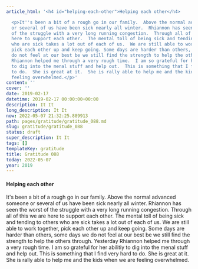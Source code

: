 ```yaml
---
article_html: '<h4 id="helping-each-other">Helping each other</h4>

  <p>It''s been a bit of a rough go in our family.  Above the normal advanced someone
  or several of us have been sick nearly all winter.  Rhiannon has seen the worst
  of the struggle with a very long running congestion.  Through all of this we are
  here to support each other.  The mental toll of being sick and tending to others
  who are sick takes a lot out of each of us.  We are still able to work together,
  pick each other up and keep going. Some days are harder than others, some days we
  do not feel at our best be we still find the strength to help the others through.  Yesterday
  Rhiannon helped me through a very rough time.  I am so grateful for her abilitiy
  to dig into the menal stuff and help out.  This is something that I find very hard
  to do.  She is great at it.  She is rally able to help me and the kids when we are
  feeling overwhelmed.</p>'
content: ''
cover: ''
date: 2019-02-17
datetime: 2019-02-17 00:00:00+00:00
description: It It
long_description: It It
now: 2022-05-07 21:32:25.889913
path: pages/gratitude/gratitude_088.md
slug: gratitude/gratitude_088
status: draft
super_description: It It
tags: []
templateKey: gratitude
title: Gratitude 088
today: 2022-05-07
year: 2019
---
```


#### Helping each other

It's been a bit of a rough go in our family.  Above the normal advanced someone or several of us have been sick nearly all winter.  Rhiannon has seen the worst of the struggle with a very long running congestion.  Through all of this we are here to support each other.  The mental toll of being sick and tending to others who are sick takes a lot out of each of us.  We are still able to work together, pick each other up and keep going. Some days are harder than others, some days we do not feel at our best be we still find the strength to help the others through.  Yesterday Rhiannon helped me through a very rough time.  I am so grateful for her abilitiy to dig into the menal stuff and help out.  This is something that I find very hard to do.  She is great at it.  She is rally able to help me and the kids when we are feeling overwhelmed.